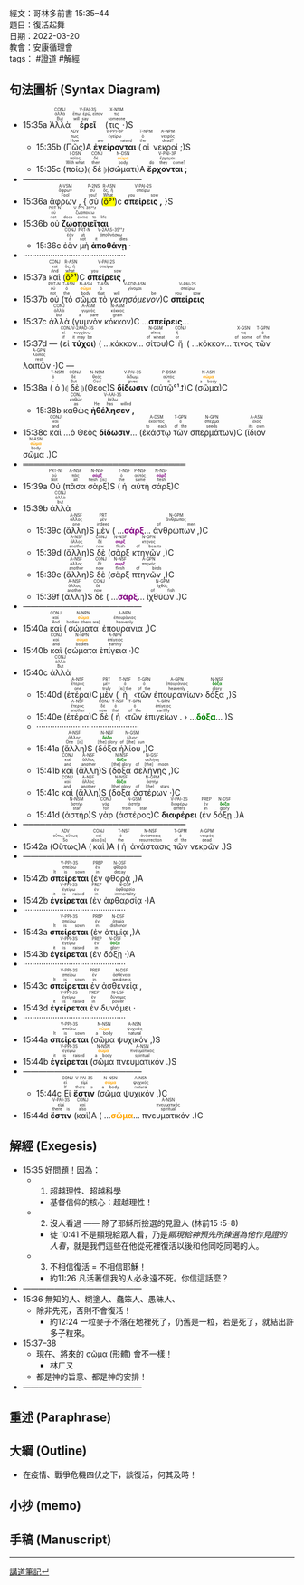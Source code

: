 經文：哥林多前書 15:35–44  
題目：復活起舞  
日期：2022-03-20  
教會：安康循理會  
tags： #證道  #解經  

## 句法圖析 (Syntax Diagram)

- <rt>15:35a</rt> <RUBY><ruby><ruby>Ἀλλὰ<rt>But</rt></ruby><rt>ἀλλά</rt></ruby><rt>CONJ</rt></RUBY> <RUBY><ruby><ruby><strong>ἐρεῖ</strong><rt>will say</rt></ruby><rt>ἔπω, ἐρῶ, εἶπον</rt></ruby><rt>V-FAI-3S</rt></RUBY> (<RUBY><ruby><ruby>τις ·<rt>someone</rt></ruby><rt>τις</rt></ruby><rt>X-NSM</rt></RUBY>)S 
	- <rt>15:35b</rt> (<RUBY><ruby><ruby>Πῶς<rt>How</rt></ruby><rt>πως</rt></ruby><rt>ADV</rt></RUBY>)A <RUBY><ruby><ruby><strong>ἐγείρονται</strong><rt>are raised</rt></ruby><rt>ἐγείρω</rt></ruby><rt>V-PPI-3P</rt></RUBY> (<RUBY><ruby><ruby>οἱ<rt>the</rt></ruby><rt>ὁ</rt></ruby><rt>T-NPM</rt></RUBY> <RUBY><ruby><ruby>νεκροί ;<rt>dead?</rt></ruby><rt>νεκρός</rt></ruby><rt>A-NPM</rt></RUBY>)S 
	- <rt>15:35c</rt> (<RUBY><ruby><ruby>ποίῳ<rt>With what</rt></ruby><rt>ποῖος</rt></ruby><rt>I-DSN</rt></RUBY>)⦇ <RUBY><ruby><ruby>δὲ<rt>then</rt></ruby><rt>δέ</rt></ruby><rt>CONJ</rt></RUBY> ⦈(<RUBY><ruby><ruby>σώματι<rt>body</rt></ruby><rt><strong><font color='orange'>σῶμα</font></strong></rt></ruby><rt>N-DSN</rt></RUBY>)A <RUBY><ruby><ruby><strong>ἔρχονται ;</strong><rt>do they come?</rt></ruby><rt>ἔρχομαι</rt></ruby><rt>V-PNI-3P</rt></RUBY> 
- ———————————————
- <rt>15:36a</rt> <RUBY><ruby><ruby>ἄφρων ,<rt>Fool</rt></ruby><rt>ἄφρων</rt></ruby><rt>A-VSM</rt></RUBY> { <RUBY><ruby><ruby>σὺ<rt>you!</rt></ruby><rt>σύ</rt></ruby><rt>P-2NS</rt></RUBY> (<RUBY><ruby><ruby><mark>ὃ°¹</mark><rt>What</rt></ruby><rt>ὅς, ἥ</rt></ruby><rt>R-ASN</rt></RUBY>)c <RUBY><ruby><ruby><strong>σπείρεις ,</strong><rt>you sow</rt></ruby><rt>σπείρω</rt></ruby><rt>V-PAI-2S</rt></RUBY> }S
- <rt>15:36b</rt> <RUBY><ruby><ruby>οὐ<rt>not</rt></ruby><rt>οὐ</rt></ruby><rt>PRT-N</rt></RUBY> <RUBY><ruby><ruby><strong>ζωοποιεῖται</strong><rt>does come to life</rt></ruby><rt>ζωοποιέω</rt></ruby><rt>V-PPI-3S°¹⮥</rt></RUBY> 
	- <rt>15:36c</rt> <RUBY><ruby><ruby>ἐὰν<rt>if</rt></ruby><rt>ἐάν</rt></ruby><rt>CONJ</rt></RUBY> <RUBY><ruby><ruby>μὴ<rt>not</rt></ruby><rt>μή</rt></ruby><rt>PRT-N</rt></RUBY> <RUBY><ruby><ruby><strong>ἀποθάνῃ ·</strong><rt>it dies</rt></ruby><rt>ἀποθνήσκω</rt></ruby><rt>V-2AAS-3S°¹⮥</rt></RUBY> 
- ·············································
- <rt>15:37a</rt> <RUBY><ruby><ruby>καὶ<rt>And</rt></ruby><rt>καί</rt></ruby><rt>CONJ</rt></RUBY> (<RUBY><ruby><ruby><mark>ὃ°¹</mark><rt>what</rt></ruby><rt>ὅς, ἥ</rt></ruby><rt>R-ASN</rt></RUBY>)C <RUBY><ruby><ruby><strong>σπείρεις ,</strong><rt>you sow</rt></ruby><rt>σπείρω</rt></ruby><rt>V-PAI-2S</rt></RUBY>
- <rt>15:37b</rt> <RUBY><ruby><ruby>οὐ<rt>not</rt></ruby><rt>οὐ</rt></ruby><rt>PRT-N</rt></RUBY> (<RUBY><ruby><ruby>τὸ<rt>the</rt></ruby><rt>ὁ</rt></ruby><rt>T-ASN</rt></RUBY> <RUBY><ruby><ruby>σῶμα<rt>body</rt></ruby><rt><strong><font color='orange'>σῶμα</font></strong></rt></ruby><rt>N-ASN</rt></RUBY> <RUBY><ruby><ruby>τὸ<rt>that</rt></ruby><rt>ὁ</rt></ruby><rt>T-ASN</rt></RUBY> <RUBY><ruby><ruby><em>γενησόμενον</em><rt>will be</rt></ruby><rt>γίνομαι</rt></ruby><rt>V-FDP-ASN</rt></RUBY>)C <RUBY><ruby><ruby><strong>σπείρεις</strong><rt>you sow</rt></ruby><rt>σπείρω</rt></ruby><rt>V-PAI-2S</rt></RUBY> 
- <rt>15:37c</rt> <RUBY><ruby><ruby>ἀλλὰ<rt>but</rt></ruby><rt>ἀλλά</rt></ruby><rt>CONJ</rt></RUBY> (<RUBY><ruby><ruby>γυμνὸν<rt>a bare</rt></ruby><rt>γυμνός</rt></ruby><rt>A-ASM</rt></RUBY> <RUBY><ruby><ruby>κόκκον<rt>grain</rt></ruby><rt>κόκκος</rt></ruby><rt>N-ASM</rt></RUBY>)C ...<strong>σπείρεις</strong>...
- <rt>15:37d</rt> —  (<RUBY><ruby><ruby>εἰ<rt>if</rt></ruby><rt>εἰ</rt></ruby><rt>CONJ</rt></RUBY> <RUBY><ruby><ruby><strong>τύχοι</strong><rt>it may be</rt></ruby><rt>τυγχάνω</rt></ruby><rt>V-2AAO-3S</rt></RUBY>) ( ...κόκκον... <RUBY><ruby><ruby>σίτου<rt>of wheat</rt></ruby><rt>σῖτος</rt></ruby><rt>N-GSM</rt></RUBY>)C <RUBY><ruby><ruby>ἤ<rt>or</rt></ruby><rt>ἤ</rt></ruby><rt>CONJ</rt></RUBY> ( ...κόκκον... <RUBY><ruby><ruby>τινος<rt>of some</rt></ruby><rt>τις</rt></ruby><rt>X-GSN</rt></RUBY> <RUBY><ruby><ruby>τῶν<rt>of the</rt></ruby><rt>ὁ</rt></ruby><rt>T-GPN</rt></RUBY> <RUBY><ruby><ruby>λοιπῶν ·<rt>rest</rt></ruby><rt>λοιπός</rt></ruby><rt>A-GPN</rt></RUBY>)C —
- <rt>15:38a</rt> (<RUBY><ruby><ruby>ὁ<rt>-</rt></ruby><rt>ὁ</rt></ruby><rt>T-NSM</rt></RUBY>)⦇ <RUBY><ruby><ruby>δὲ<rt>But</rt></ruby><rt>δέ</rt></ruby><rt>CONJ</rt></RUBY> ⦈(<RUBY><ruby><ruby>Θεὸς<rt>God</rt></ruby><rt>θεός</rt></ruby><rt>N-NSM</rt></RUBY>)S <RUBY><ruby><ruby><strong>δίδωσιν</strong><rt>gives</rt></ruby><rt>δίδωμι</rt></ruby><rt>V-PAI-3S</rt></RUBY> (<RUBY><ruby><ruby>αὐτῷ°¹⮥<rt>it</rt></ruby><rt>αὐτός</rt></ruby><rt>P-DSM</rt></RUBY>)C (<RUBY><ruby><ruby>σῶμα<rt>a body</rt></ruby><rt><strong><font color='orange'>σῶμα</font></strong></rt></ruby><rt>N-ASN</rt></RUBY>)C
	- <rt>15:38b</rt> <RUBY><ruby><ruby>καθὼς<rt>as</rt></ruby><rt>καθώς</rt></ruby><rt>CONJ</rt></RUBY> <RUBY><ruby><ruby><strong>ἠθέλησεν ,</strong><rt>He has willed</rt></ruby><rt>θέλω</rt></ruby><rt>V-AAI-3S</rt></RUBY> 
- <rt>15:38c</rt> <RUBY><ruby><ruby>καὶ<rt>and</rt></ruby><rt>καί</rt></ruby><rt>CONJ</rt></RUBY> ...ὁ Θεὸς <strong>δίδωσιν</strong>... (<RUBY><ruby><ruby>ἑκάστῳ<rt>to each</rt></ruby><rt>ἕκαστος</rt></ruby><rt>A-DSM</rt></RUBY> <RUBY><ruby><ruby>τῶν<rt>of the</rt></ruby><rt>ὁ</rt></ruby><rt>T-GPN</rt></RUBY> <RUBY><ruby><ruby>σπερμάτων<rt>seeds</rt></ruby><rt>σπέρμα</rt></ruby><rt>N-GPN</rt></RUBY>)C (<RUBY><ruby><ruby>ἴδιον<rt>its own</rt></ruby><rt>ἴδιος</rt></ruby><rt>A-ASN</rt></RUBY> <RUBY><ruby><ruby>σῶμα .<rt>body</rt></ruby><rt><strong><font color='orange'>σῶμα</font></strong></rt></ruby><rt>N-ASN</rt></RUBY>)C
- ═════════════════════════════
- <rt>15:39a</rt> <RUBY><ruby><ruby>Οὐ<rt>Not</rt></ruby><rt>οὐ</rt></ruby><rt>PRT-N</rt></RUBY> (<RUBY><ruby><ruby>πᾶσα<rt>all</rt></ruby><rt>πᾶς</rt></ruby><rt>A-NSF</rt></RUBY> <RUBY><ruby><ruby>σὰρξ<rt>flesh [is]</rt></ruby><rt><strong><font color='purple'>σάρξ</font></strong></rt></ruby><rt>N-NSF</rt></RUBY>)S (<RUBY><ruby><ruby>ἡ<rt>the</rt></ruby><rt>ὁ</rt></ruby><rt>T-NSF</rt></RUBY> <RUBY><ruby><ruby>αὐτὴ<rt>same</rt></ruby><rt>αὐτός</rt></ruby><rt>P-NSF</rt></RUBY> <RUBY><ruby><ruby>σάρξ<rt>flesh</rt></ruby><rt><strong><font color='purple'>σάρξ</font></strong></rt></ruby><rt>N-NSF</rt></RUBY>)C 
- <rt>15:39b</rt> <RUBY><ruby><ruby>ἀλλὰ<rt>but</rt></ruby><rt>ἀλλά</rt></ruby><rt>CONJ</rt></RUBY> 
	- <rt>15:39c</rt> (<RUBY><ruby><ruby>ἄλλη<rt>one</rt></ruby><rt>ἄλλος</rt></ruby><rt>A-NSF</rt></RUBY>)S <RUBY><ruby><ruby>μὲν<rt>indeed</rt></ruby><rt>μέν</rt></ruby><rt>PRT</rt></RUBY> ( ...<strong><font color='purple'>σάρξ</font></strong>... <RUBY><ruby><ruby>ἀνθρώπων ,<rt>of men</rt></ruby><rt>ἄνθρωπος</rt></ruby><rt>N-GPM</rt></RUBY>)C
	- <rt>15:39d</rt> (<RUBY><ruby><ruby>ἄλλη<rt>another</rt></ruby><rt>ἄλλος</rt></ruby><rt>A-NSF</rt></RUBY>)S <RUBY><ruby><ruby>δὲ<rt>now</rt></ruby><rt>δέ</rt></ruby><rt>CONJ</rt></RUBY> (<RUBY><ruby><ruby>σὰρξ<rt>flesh</rt></ruby><rt><strong><font color='purple'>σάρξ</font></strong></rt></ruby><rt>N-NSF</rt></RUBY> <RUBY><ruby><ruby>κτηνῶν ,<rt>of beasts</rt></ruby><rt>κτῆνος</rt></ruby><rt>N-GPN</rt></RUBY>)C
	- <rt>15:39e</rt> (<RUBY><ruby><ruby>ἄλλη<rt>another</rt></ruby><rt>ἄλλος</rt></ruby><rt>A-NSF</rt></RUBY>)S <RUBY><ruby><ruby>δὲ<rt>now</rt></ruby><rt>δέ</rt></ruby><rt>CONJ</rt></RUBY> (<RUBY><ruby><ruby>σὰρξ<rt>flesh</rt></ruby><rt><strong><font color='purple'>σάρξ</font></strong></rt></ruby><rt>N-NSF</rt></RUBY> <RUBY><ruby><ruby>πτηνῶν ,<rt>of birds</rt></ruby><rt>πτηνός</rt></ruby><rt>A-GPN</rt></RUBY>)C
	- <rt>15:39f</rt> (<RUBY><ruby><ruby>ἄλλη<rt>another</rt></ruby><rt>ἄλλος</rt></ruby><rt>A-NSF</rt></RUBY>)S <RUBY><ruby><ruby>δὲ<rt>now</rt></ruby><rt>δέ</rt></ruby><rt>CONJ</rt></RUBY> ( ...<strong><font color='purple'>σάρξ</font></strong>... <RUBY><ruby><ruby>ἰχθύων .<rt>of fish</rt></ruby><rt>ἰχθύς</rt></ruby><rt>N-GPM</rt></RUBY>)C
- ———————————————
- <rt>15:40a</rt> <RUBY><ruby><ruby>καὶ<rt>And</rt></ruby><rt>καί</rt></ruby><rt>CONJ</rt></RUBY> (<RUBY><ruby><ruby>σώματα<rt>bodies [there are]</rt></ruby><rt><strong><font color='orange'>σῶμα</font></strong></rt></ruby><rt>N-NPN</rt></RUBY> <RUBY><ruby><ruby>ἐπουράνια ,<rt>heavenly</rt></ruby><rt>ἐπουράνιος</rt></ruby><rt>A-NPN</rt></RUBY>)C
- <rt>15:40b</rt> <RUBY><ruby><ruby>καὶ<rt>and</rt></ruby><rt>καί</rt></ruby><rt>CONJ</rt></RUBY> (<RUBY><ruby><ruby>σώματα<rt>bodies</rt></ruby><rt><strong><font color='orange'>σῶμα</font></strong></rt></ruby><rt>N-NPN</rt></RUBY> <RUBY><ruby><ruby>ἐπίγεια ·<rt>earthly</rt></ruby><rt>ἐπίγειος</rt></ruby><rt>A-NPN</rt></RUBY>)C 
- <rt>15:40c</rt> <RUBY><ruby><ruby>ἀλλὰ<rt>But</rt></ruby><rt>ἀλλά</rt></ruby><rt>CONJ</rt></RUBY> 
	- <rt>15:40d</rt> (<RUBY><ruby><ruby>ἑτέρα<rt>one</rt></ruby><rt>ἕτερος</rt></ruby><rt>A-NSF</rt></RUBY>)C <RUBY><ruby><ruby>μὲν<rt>truly</rt></ruby><rt>μέν</rt></ruby><rt>PRT</rt></RUBY> (<RUBY><ruby><ruby>ἡ<rt>[is] the</rt></ruby><rt>ὁ</rt></ruby><rt>T-NSF</rt></RUBY> ‹<RUBY><ruby><ruby>τῶν<rt>of the</rt></ruby><rt>ὁ</rt></ruby><rt>T-GPN</rt></RUBY> <RUBY><ruby><ruby>ἐπουρανίων<rt>heavenly</rt></ruby><rt>ἐπουράνιος</rt></ruby><rt>A-GPN</rt></RUBY>› <RUBY><ruby><ruby>δόξα ,<rt>glory</rt></ruby><rt><strong><font color='green'>δόξα</font></strong></rt></ruby><rt>N-NSF</rt></RUBY>)S 
	- <rt>15:40e</rt> (<RUBY><ruby><ruby>ἑτέρα<rt>another</rt></ruby><rt>ἕτερος</rt></ruby><rt>A-NSF</rt></RUBY>)C <RUBY><ruby><ruby>δὲ<rt>now</rt></ruby><rt>δέ</rt></ruby><rt>CONJ</rt></RUBY> (<RUBY><ruby><ruby>ἡ<rt>that</rt></ruby><rt>ὁ</rt></ruby><rt>T-NSF</rt></RUBY> ‹<RUBY><ruby><ruby>τῶν<rt>of the</rt></ruby><rt>ὁ</rt></ruby><rt>T-GPN</rt></RUBY> <RUBY><ruby><ruby>ἐπιγείων .<rt>earthly</rt></ruby><rt>ἐπίγειος</rt></ruby><rt>A-GPN</rt></RUBY> › ...<strong><font color='green'>δόξα</font></strong>... )S
	- ·············································
	- <rt>15:41a</rt> (<RUBY><ruby><ruby>ἄλλη<rt>One [is]</rt></ruby><rt>ἄλλος</rt></ruby><rt>A-NSF</rt></RUBY>)S (<RUBY><ruby><ruby>δόξα<rt>[the] glory</rt></ruby><rt><strong><font color='green'>δόξα</font></strong></rt></ruby><rt>N-NSF</rt></RUBY> <RUBY><ruby><ruby>ἡλίου ,<rt>of [the] sun</rt></ruby><rt>ἥλιος</rt></ruby><rt>N-GSM</rt></RUBY>)C
	- <rt>15:41b</rt> <RUBY><ruby><ruby>καὶ<rt>and</rt></ruby><rt>καί</rt></ruby><rt>CONJ</rt></RUBY> (<RUBY><ruby><ruby>ἄλλη<rt>another</rt></ruby><rt>ἄλλος</rt></ruby><rt>A-NSF</rt></RUBY>)S (<RUBY><ruby><ruby>δόξα<rt>[the] glory</rt></ruby><rt><strong><font color='green'>δόξα</font></strong></rt></ruby><rt>N-NSF</rt></RUBY> <RUBY><ruby><ruby>σελήνης ,<rt>of [the] moon</rt></ruby><rt>σελήνη</rt></ruby><rt>N-GSF</rt></RUBY>)C
	- <rt>15:41c</rt> <RUBY><ruby><ruby>καὶ<rt>and</rt></ruby><rt>καί</rt></ruby><rt>CONJ</rt></RUBY> (<RUBY><ruby><ruby>ἄλλη<rt>another</rt></ruby><rt>ἄλλος</rt></ruby><rt>A-NSF</rt></RUBY>)S (<RUBY><ruby><ruby>δόξα<rt>[the] glory</rt></ruby><rt><strong><font color='green'>δόξα</font></strong></rt></ruby><rt>N-NSF</rt></RUBY> <RUBY><ruby><ruby>ἀστέρων ·<rt>of [the] stars</rt></ruby><rt>ἀστήρ</rt></ruby><rt>N-GPM</rt></RUBY>)C
	- <rt>15:41d</rt> (<RUBY><ruby><ruby>ἀστὴρ<rt>star</rt></ruby><rt>ἀστήρ</rt></ruby><rt>N-NSM</rt></RUBY>)S <RUBY><ruby><ruby>γὰρ<rt>for</rt></ruby><rt>γάρ</rt></ruby><rt>CONJ</rt></RUBY> (<RUBY><ruby><ruby>ἀστέρος<rt>from star</rt></ruby><rt>ἀστήρ</rt></ruby><rt>N-GSM</rt></RUBY>)C <RUBY><ruby><ruby><strong>διαφέρει</strong><rt>differs</rt></ruby><rt>διαφέρω</rt></ruby><rt>V-PAI-3S</rt></RUBY> (<RUBY><ruby><ruby>ἐν<rt>in</rt></ruby><rt>ἐν</rt></ruby><rt>PREP</rt></RUBY> <RUBY><ruby><ruby>δόξῃ .<rt>glory</rt></ruby><rt><strong><font color='green'>δόξα</font></strong></rt></ruby><rt>N-DSF</rt></RUBY>)A
- ═════════════════════════════
- <rt>15:42a</rt> (<RUBY><ruby><ruby>Οὕτως<rt>So</rt></ruby><rt>οὕτω, οὕτως</rt></ruby><rt>ADV</rt></RUBY>)A (<RUBY><ruby><ruby>καὶ<rt>also [is]</rt></ruby><rt>καί</rt></ruby><rt>CONJ</rt></RUBY>)A (<RUBY><ruby><ruby>ἡ<rt>the</rt></ruby><rt>ὁ</rt></ruby><rt>T-NSF</rt></RUBY> <RUBY><ruby><ruby>ἀνάστασις<rt>resurrection</rt></ruby><rt>ἀνάστασις</rt></ruby><rt>N-NSF</rt></RUBY> <RUBY><ruby><ruby>τῶν<rt>of the</rt></ruby><rt>ὁ</rt></ruby><rt>T-GPM</rt></RUBY> <RUBY><ruby><ruby>νεκρῶν .<rt>dead</rt></ruby><rt>νεκρός</rt></ruby><rt>A-GPM</rt></RUBY>)S 
- ———————————————
- <rt>15:42b</rt> <RUBY><ruby><ruby><strong>σπείρεται</strong><rt>It is sown</rt></ruby><rt>σπείρω</rt></ruby><rt>V-PPI-3S</rt></RUBY> (<RUBY><ruby><ruby>ἐν<rt>in</rt></ruby><rt>ἐν</rt></ruby><rt>PREP</rt></RUBY> <RUBY><ruby><ruby>φθορᾷ ,<rt>decay</rt></ruby><rt>φθορά</rt></ruby><rt>N-DSF</rt></RUBY>)A 
- <rt>15:42b</rt> <RUBY><ruby><ruby><strong>ἐγείρεται</strong><rt>it is raised</rt></ruby><rt>ἐγείρω</rt></ruby><rt>V-PPI-3S</rt></RUBY> (<RUBY><ruby><ruby>ἐν<rt>in</rt></ruby><rt>ἐν</rt></ruby><rt>PREP</rt></RUBY> <RUBY><ruby><ruby>ἀφθαρσίᾳ ·<rt>immortality</rt></ruby><rt>ἀφθαρσία</rt></ruby><rt>N-DSF</rt></RUBY>)A
- ·············································
- <rt>15:43a</rt> <RUBY><ruby><ruby><strong>σπείρεται</strong><rt>It is sown</rt></ruby><rt>σπείρω</rt></ruby><rt>V-PPI-3S</rt></RUBY> (<RUBY><ruby><ruby>ἐν<rt>in</rt></ruby><rt>ἐν</rt></ruby><rt>PREP</rt></RUBY> <RUBY><ruby><ruby>ἀτιμίᾳ ,<rt>dishonor</rt></ruby><rt>ἀτιμία</rt></ruby><rt>N-DSF</rt></RUBY>)A 
- <rt>15:43b</rt> <RUBY><ruby><ruby><strong>ἐγείρεται</strong><rt>it is raised</rt></ruby><rt>ἐγείρω</rt></ruby><rt>V-PPI-3S</rt></RUBY> (<RUBY><ruby><ruby>ἐν<rt>in</rt></ruby><rt>ἐν</rt></ruby><rt>PREP</rt></RUBY> <RUBY><ruby><ruby>δόξῃ ·<rt>glory</rt></ruby><rt><strong><font color='green'>δόξα</font></strong></rt></ruby><rt>N-DSF</rt></RUBY>)A 
- ·············································
- <rt>15:43c</rt> <RUBY><ruby><ruby><strong>σπείρεται</strong><rt>It is sown</rt></ruby><rt>σπείρω</rt></ruby><rt>V-PPI-3S</rt></RUBY> <RUBY><ruby><ruby>ἐν<rt>in</rt></ruby><rt>ἐν</rt></ruby><rt>PREP</rt></RUBY> <RUBY><ruby><ruby>ἀσθενείᾳ ,<rt>weakness</rt></ruby><rt>ἀσθένεια</rt></ruby><rt>N-DSF</rt></RUBY> 
- <rt>15:43d</rt> <RUBY><ruby><ruby><strong>ἐγείρεται</strong><rt>it is raised</rt></ruby><rt>ἐγείρω</rt></ruby><rt>V-PPI-3S</rt></RUBY> <RUBY><ruby><ruby>ἐν<rt>in</rt></ruby><rt>ἐν</rt></ruby><rt>PREP</rt></RUBY> <RUBY><ruby><ruby>δυνάμει ·<rt>power</rt></ruby><rt>δύναμις</rt></ruby><rt>N-DSF</rt></RUBY> 
- ·············································
- <rt>15:44a</rt> <RUBY><ruby><ruby><strong>σπείρεται</strong><rt>It is sown</rt></ruby><rt>σπείρω</rt></ruby><rt>V-PPI-3S</rt></RUBY> (<RUBY><ruby><ruby>σῶμα<rt>a body</rt></ruby><rt><strong><font color='orange'>σῶμα</font></strong></rt></ruby><rt>N-NSN</rt></RUBY> <RUBY><ruby><ruby>ψυχικόν ,<rt>natural</rt></ruby><rt>ψυχικός</rt></ruby><rt>A-NSN</rt></RUBY>)S 
- <rt>15:44b</rt> <RUBY><ruby><ruby><strong>ἐγείρεται</strong><rt>it is raised</rt></ruby><rt>ἐγείρω</rt></ruby><rt>V-PPI-3S</rt></RUBY> (<RUBY><ruby><ruby>σῶμα<rt>a body</rt></ruby><rt><strong><font color='orange'>σῶμα</font></strong></rt></ruby><rt>N-NSN</rt></RUBY> <RUBY><ruby><ruby>πνευματικόν .<rt>spiritual</rt></ruby><rt>πνευματικός</rt></ruby><rt>A-NSN</rt></RUBY>)S 
- ———————————————
	- <rt>15:44c</rt> <RUBY><ruby><ruby>Εἰ<rt>If</rt></ruby><rt>εἰ</rt></ruby><rt>CONJ</rt></RUBY> <RUBY><ruby><ruby><strong>ἔστιν</strong><rt>there is</rt></ruby><rt>εἰμί</rt></ruby><rt>V-PAI-3S</rt></RUBY> (<RUBY><ruby><ruby>σῶμα<rt>a body</rt></ruby><rt><strong><font color='orange'>σῶμα</font></strong></rt></ruby><rt>N-NSN</rt></RUBY> <RUBY><ruby><ruby>ψυχικόν ,<rt>natural</rt></ruby><rt>ψυχικός</rt></ruby><rt>A-NSN</rt></RUBY>)C
- <rt>15:44d</rt> <RUBY><ruby><ruby><strong>ἔστιν</strong><rt>there is</rt></ruby><rt>εἰμί</rt></ruby><rt>V-PAI-3S</rt></RUBY> (<RUBY><ruby><ruby>καὶ<rt>also</rt></ruby><rt>καί</rt></ruby><rt>CONJ</rt></RUBY>)A ( ...<strong><font color='orange'>σῶμα</font></strong>... <RUBY><ruby><ruby>πνευματικόν .<rt>spiritual</rt></ruby><rt>πνευματικός</rt></ruby><rt>A-NSN</rt></RUBY>)C

## 解經 (Exegesis)
- 15:35 好問題！因為：
	- 1) 超越理性、超越科學
		- 基督信仰的核心：超越理性！
	- 2) 沒人看過 —— 除了耶穌所撿選的見證人 (林前15 :5-8)
		- 徒 10:41 不是顯現給眾人看，乃是*顯現給神預先所揀選為他作見證的人看*，就是我們這些在他從死裡復活以後和他同吃同喝的人。 
	- 3) 不相信復活 = 不相信耶穌！
		- 約11:26 凡活著信我的人必永遠不死。你信這話麼？ 
- ———————————————
- 15:36 無知的人、糊塗人、蠢笨人、愚昧人、
	- 除非先死，否則不會復活！
		- 約12:24 一粒麥子不落在地裡死了，仍舊是一粒，若是死了，就結出許多子粒來。
- 15:37–38
	- 現在、將來的 σῶμα (形體) 會不一樣！
		- 林ㄏㄡ
	- 都是神的旨意、都是神的安排！
- ———————————————
## 重述 (Paraphrase)

## 大綱 (Outline)
- 在疫情、戰爭危機四伏之下，談復活，何其及時！
## 小抄 (memo)

## 手稿 (Manuscript) 


---
[講道筆記↵](../README.md)
